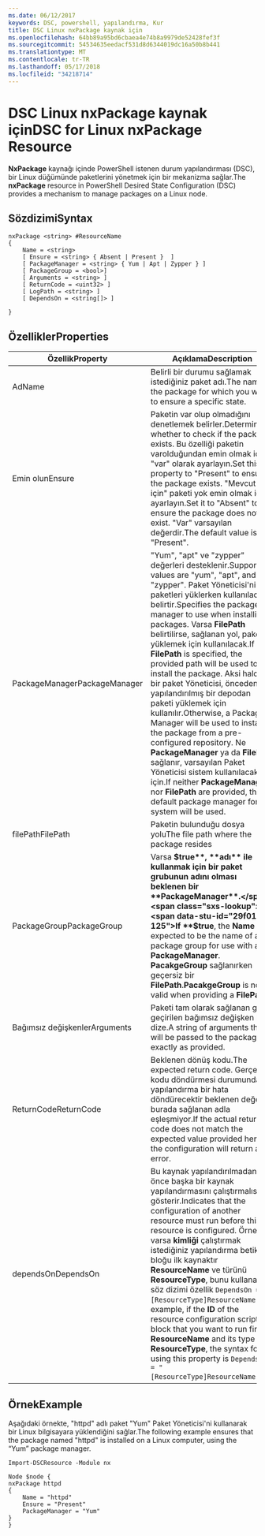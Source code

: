 ```yaml
---
ms.date: 06/12/2017
keywords: DSC, powershell, yapılandırma, Kur
title: DSC Linux nxPackage kaynak için
ms.openlocfilehash: 64bb89a95bd6cbaea4e74b8a9979de52428fef3f
ms.sourcegitcommit: 54534635eedacf531d8d6344019dc16a50b8b441
ms.translationtype: MT
ms.contentlocale: tr-TR
ms.lasthandoff: 05/17/2018
ms.locfileid: "34218714"
---
```

# <a name="dsc-for-linux-nxpackage-resource"></a><span data-ttu-id="29f01-103">DSC Linux nxPackage kaynak için</span><span class="sxs-lookup"><span data-stu-id="29f01-103">DSC for Linux nxPackage Resource</span></span>

<span data-ttu-id="29f01-104">**NxPackage** kaynağı içinde PowerShell istenen durum yapılandırması (DSC), bir Linux düğümünde paketlerini yönetmek için bir mekanizma sağlar.</span><span class="sxs-lookup"><span data-stu-id="29f01-104">The **nxPackage** resource in PowerShell Desired State Configuration (DSC) provides a mechanism to manage packages on a Linux node.</span></span>

## <a name="syntax"></a><span data-ttu-id="29f01-105">Sözdizimi</span><span class="sxs-lookup"><span data-stu-id="29f01-105">Syntax</span></span>

```
nxPackage <string> #ResourceName
{
    Name = <string>
    [ Ensure = <string> { Absent | Present }  ]
    [ PackageManager = <string> { Yum | Apt | Zypper } ]
    [ PackageGroup = <bool>]
    [ Arguments = <string> ]
    [ ReturnCode = <uint32> ]
    [ LogPath = <string> ]
    [ DependsOn = <string[]> ]

}
```

## <a name="properties"></a><span data-ttu-id="29f01-106">Özellikler</span><span class="sxs-lookup"><span data-stu-id="29f01-106">Properties</span></span>

|  <span data-ttu-id="29f01-107">Özellik</span><span class="sxs-lookup"><span data-stu-id="29f01-107">Property</span></span> |  <span data-ttu-id="29f01-108">Açıklama</span><span class="sxs-lookup"><span data-stu-id="29f01-108">Description</span></span> |
|---|---|
| <span data-ttu-id="29f01-109">Ad</span><span class="sxs-lookup"><span data-stu-id="29f01-109">Name</span></span>| <span data-ttu-id="29f01-110">Belirli bir durumu sağlamak istediğiniz paket adı.</span><span class="sxs-lookup"><span data-stu-id="29f01-110">The name of the package for which you want to ensure a specific state.</span></span>|
| <span data-ttu-id="29f01-111">Emin olun</span><span class="sxs-lookup"><span data-stu-id="29f01-111">Ensure</span></span>| <span data-ttu-id="29f01-112">Paketin var olup olmadığını denetlemek belirler.</span><span class="sxs-lookup"><span data-stu-id="29f01-112">Determines whether to check if the package exists.</span></span> <span data-ttu-id="29f01-113">Bu özelliği paketin varolduğundan emin olmak için "var" olarak ayarlayın.</span><span class="sxs-lookup"><span data-stu-id="29f01-113">Set this property to "Present" to ensure the package exists.</span></span> <span data-ttu-id="29f01-114">"Mevcut için" paketi yok emin olmak için ayarlayın.</span><span class="sxs-lookup"><span data-stu-id="29f01-114">Set it to "Absent" to ensure the package does not exist.</span></span> <span data-ttu-id="29f01-115">"Var" varsayılan değerdir.</span><span class="sxs-lookup"><span data-stu-id="29f01-115">The default value is "Present".</span></span>|
| <span data-ttu-id="29f01-116">PackageManager</span><span class="sxs-lookup"><span data-stu-id="29f01-116">PackageManager</span></span>| <span data-ttu-id="29f01-117">"Yum", "apt" ve "zypper" değerleri desteklenir.</span><span class="sxs-lookup"><span data-stu-id="29f01-117">Supported values are "yum", "apt", and "zypper".</span></span> <span data-ttu-id="29f01-118">Paket Yöneticisi'ni paketleri yüklerken kullanılacak belirtir.</span><span class="sxs-lookup"><span data-stu-id="29f01-118">Specifies the package manager to use when installing packages.</span></span> <span data-ttu-id="29f01-119">Varsa **FilePath** belirtilirse, sağlanan yol, paketi yüklemek için kullanılacak.</span><span class="sxs-lookup"><span data-stu-id="29f01-119">If **FilePath** is specified, the provided path will be used to install the package.</span></span> <span data-ttu-id="29f01-120">Aksi halde, bir paket Yöneticisi, önceden yapılandırılmış bir depodan paketi yüklemek için kullanılır.</span><span class="sxs-lookup"><span data-stu-id="29f01-120">Otherwise, a Package Manager will be used to install the package from a pre-configured repository.</span></span> <span data-ttu-id="29f01-121">Ne **PackageManager** ya da **FilePath** sağlanır, varsayılan Paket Yöneticisi sistem kullanılacak için.</span><span class="sxs-lookup"><span data-stu-id="29f01-121">If neither **PackageManager** nor **FilePath** are provided, the default package manager for the system will be used.</span></span>|
| <span data-ttu-id="29f01-122">filePath</span><span class="sxs-lookup"><span data-stu-id="29f01-122">FilePath</span></span>| <span data-ttu-id="29f01-123">Paketin bulunduğu dosya yolu</span><span class="sxs-lookup"><span data-stu-id="29f01-123">The file path where the package resides</span></span>|
| <span data-ttu-id="29f01-124">PackageGroup</span><span class="sxs-lookup"><span data-stu-id="29f01-124">PackageGroup</span></span>| <span data-ttu-id="29f01-125">Varsa **$true**, **adı** ile kullanmak için bir paket grubunun adını olması beklenen bir **PackageManager**.</span><span class="sxs-lookup"><span data-stu-id="29f01-125">If **$true**, the **Name** is expected to be the name of a package group for use with a **PackageManager**.</span></span> <span data-ttu-id="29f01-126">**PacakgeGroup** sağlanırken geçersiz bir **FilePath**.</span><span class="sxs-lookup"><span data-stu-id="29f01-126">**PacakgeGroup** is not valid when providing a **FilePath**.</span></span>|
| <span data-ttu-id="29f01-127">Bağımsız değişkenler</span><span class="sxs-lookup"><span data-stu-id="29f01-127">Arguments</span></span>| <span data-ttu-id="29f01-128">Paketi tam olarak sağlanan gibi geçirilen bağımsız değişken bir dize.</span><span class="sxs-lookup"><span data-stu-id="29f01-128">A string of arguments that will be passed to the package exactly as provided.</span></span>|
| <span data-ttu-id="29f01-129">ReturnCode</span><span class="sxs-lookup"><span data-stu-id="29f01-129">ReturnCode</span></span>| <span data-ttu-id="29f01-130">Beklenen dönüş kodu.</span><span class="sxs-lookup"><span data-stu-id="29f01-130">The expected return code.</span></span> <span data-ttu-id="29f01-131">Gerçek kodu döndürmesi durumunda yapılandırma bir hata döndürecektir beklenen değer burada sağlanan adla eşleşmiyor.</span><span class="sxs-lookup"><span data-stu-id="29f01-131">If the actual return code does not match the expected value provided here, the configuration will return an error.</span></span>|
| <span data-ttu-id="29f01-132">dependsOn</span><span class="sxs-lookup"><span data-stu-id="29f01-132">DependsOn</span></span> | <span data-ttu-id="29f01-133">Bu kaynak yapılandırılmadan önce başka bir kaynak yapılandırmasını çalıştırmalısınız gösterir.</span><span class="sxs-lookup"><span data-stu-id="29f01-133">Indicates that the configuration of another resource must run before this resource is configured.</span></span> <span data-ttu-id="29f01-134">Örneğin, varsa **kimliği** çalıştırmak istediğiniz yapılandırma betik bloğu ilk kaynaktır **ResourceName** ve türünü **ResourceType**, bunu kullanarak söz dizimi özellik `DependsOn = "[ResourceType]ResourceName"`.</span><span class="sxs-lookup"><span data-stu-id="29f01-134">For example, if the **ID** of the resource configuration script block that you want to run first is **ResourceName** and its type is **ResourceType**, the syntax for using this property is `DependsOn = "[ResourceType]ResourceName"`.</span></span>|

## <a name="example"></a><span data-ttu-id="29f01-135">Örnek</span><span class="sxs-lookup"><span data-stu-id="29f01-135">Example</span></span>

<span data-ttu-id="29f01-136">Aşağıdaki örnekte, "httpd" adlı paket "Yum" Paket Yöneticisi'ni kullanarak bir Linux bilgisayara yüklendiğini sağlar.</span><span class="sxs-lookup"><span data-stu-id="29f01-136">The following example ensures that the package named "httpd" is installed on a Linux computer, using the “Yum” package manager.</span></span>

```
Import-DSCResource -Module nx

Node $node {
nxPackage httpd
{
    Name = "httpd"
    Ensure = "Present"
    PackageManager = "Yum"
}
}
```